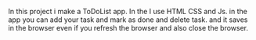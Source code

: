 In this project i make a ToDoList app. In the I use HTML CSS and Js. in the app you can add your task and mark as done and delete task. and it saves in the browser even if you refresh the browser and also close the browser.
